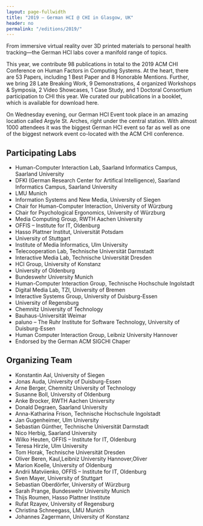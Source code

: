 ```yaml
---
layout: page-fullwidth
title: "2019 – German HCI @ CHI in Glasgow, UK"
header: no
permalink: "/editions/2019/"
---
```

From immersive virtual reality over 3D printed materials to personal health tracking—the German HCI labs cover a manifold range of topics.

This year, we contribute 98 publications in total to the 2019 ACM CHI Conference on Human Factors in Computing Systems. At the heart, there are 53 Papers, including 1 Best Paper and 8 Honorable Mentions. Further, we bring 28 Late Breaking Work, 9 Demonstrations, 4 organized Workshops & Symposia, 2 Video Showcases, 1 Case Study, and 1 Doctoral Consortium participation to CHI this year. We curated our publications in a booklet, which is available for download here.

On Wednesday evening, our German HCI Event took place in an amazing location called Argyle St. Arches, right under the central station. With almost 1000 attendees it was the biggest German HCI event so far as well as one of the biggest network event co-located with the ACM CHI conference.

## Participating Labs
- Human-Computer Interaction Lab, Saarland Informatics Campus, Saarland University
- DFKI (German Research Center for Artifical Intelligence), Saarland Informatics Campus, Saarland University
- LMU Munich
- Information Systems and New Media, University of Siegen
- Chair for Human-Computer Interaction, University of Würzburg
- Chair for Psychological Ergonomics, University of Würzburg
- Media Computing Group, RWTH Aachen University
- OFFIS – Institute for IT, Oldenburg
- Hasso Plattner Institut, Universität Potsdam
- University of Stuttgart
- Institute of Media Informatics, Ulm University
- Telecooperation Lab, Technische Universität Darmstadt
- Interactive Media Lab, Technische Universität Dresden
- HCI Group, University of Konstanz
- University of Oldenburg
- Bundeswehr University Munich
- Human-Computer Interaction Group, Technische Hochschule Ingolstadt
- Digital Media Lab, TZI, University of Bremen
- Interactive Systems Group, University of Duisburg-Essen
- University of Regensburg
- Chemnitz University of Technology
- Bauhaus-Universität Weimar
- paluno – The Ruhr Institute for Software Technology, University of Duisburg-Essen
- Human Computer Interaction Group, Leibniz University Hannover
- Endorsed by the German ACM SIGCHI Chaper

## Organizing Team
- Konstantin Aal, University of Siegen
- Jonas Auda, University of Duisburg-Essen
- Arne Berger, Chemnitz University of Technology
- Susanne Boll, University of Oldenburg
- Anke Brocker, RWTH Aachen University
- Donald Degraen, Saarland University
- Anna-Katharina Frison, Technische Hochschule Ingolstadt
- Jan Gugenheimer, Ulm University
- Sebastian Günther, Technische Universität Darmstadt
- Nico Herbig, Saarland University
- Wilko Heuten, OFFIS – Institute for IT, Oldenburg
- Teresa Hirzle, Ulm University
- Tom Horak, Technische Universität Dresden
- Oliver Beren, Kaul,Leibniz University Hannover,Oliver
- Marion Koelle, University of Oldenburg
- Andrii Matviienko, OFFIS – Institute for IT, Oldenburg
- Sven Mayer, University of Stuttgart
- Sebastian Oberdörfer, University of Würzburg
- Sarah Prange, Bundeswehr University Munich
- Thijs Roumen, Hasso Plattner Institute
- Rufat Rzayev, University of Regensburg
- Christina Schneegass, LMU Munich
- Johannes Zagermann, University of Konstanz
